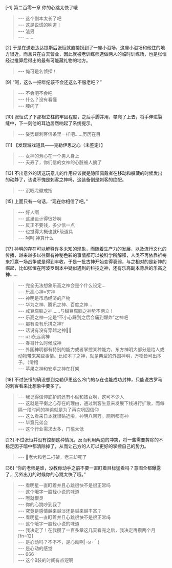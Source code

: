 
[-1] 第二百零一章 你的心跳太快了哦
>--- 这个副本太长了吧<br>
>--- 这是说谎的味道！<br>
>--- 渣男<br>
>--- ……<br>

[2] 于是在送走达达提斯后张恒就直接拐到了一座小浴场，这座小浴场和他住的地方很近，而且只在白天营业，因此就被老训练师选做两人的临时训练场，也是张恒经过推算后得出的最有可能藏礼物的地方。
>--- 俺可是名侦探！<br>

[9] “呵，这么一把年纪该不会还这么不服老吧？”
>--- 不会吧不会吧<br>
>--- 什么？没有看懂<br>
>--- 腰闪了<br>

[10] 张恒试了下那根立柱的牢固程度，之后手脚并用，攀爬了上去，将手伸进裂缝中，下一刻他的耳边居然响起了系统提示。
>--- 姿势跟刺客信条里一样吧……历历在目<br>

[11] 【发现游戏道具——克勒伊思之心（未鉴定）】
>--- 女神的芳心在一个男人身上<br>
>--- 夭寿了，你们信的女神的心脏被人摘了<br>

[13] 不出意外的话这玩意儿的作用应该就是隐匿佩戴者在移动和躲藏的时候发出的动静了，该说不愧是刺客之神吗，这装备倒是刺客的绝配。
>--- 沉眠龙徽戒指<br>

[15] 上面只有一句话，“现在你相信了吧。”
>--- 好人啊<br>
>--- 这里设计得很妙啊<br>
>--- 反正不要钱，多少信一点<br>
>--- 也觉得大概也就F级道具<br>
>--- 呵呵 神算什么<br>

[17] 神明的存在可以解释许多未知的现象，而随着生产力的发展，以及流行文化的传播，越来越多以往颇有神秘色彩的事情都可以被科学所解释，人类不再依靠祈祷来打赢一场战争或是得到丰收，于是一批古神开始变得衰弱，与之相对的是新神的崛起，比如张恒在阿波罗副本中疑似遇到的科技之神，还有乐高副本背后的乐高之神……
>--- 完全无法想象乐高之神会是个什么设定…<br>
>--- 乐高心神=穷神<br>
>--- 神明是市场经济的产物<br>
>--- 华为之神、腾讯之神、百度之神…<br>
>--- 咸豆腐脑之神……与甜豆腐脑之神势不两立！<br>
>--- 乐高之神一定是“不小心踩到之后会痛到爆炸”之神吧<br>
>--- 那有没有乐拼之神?<br>
>--- 话说有没有穿越之神🐶🐶<br>
>--- uzi永远滴神<br>
>--- 春哥什么时候成神<br>
>--- 外国神明都有特别的能力或者掌控某种能力，东方神明大部分是给人或动物带来某些事情。比如本子之神，就是典型的外国神明，万物皆可出本子。（滑稽<br>
>--- 苹果之神和安卓之神在打架<br>

[18] 不过张恒的确没想到克勒伊思这么冷门的存在也能成功封神，只能说古罗马的刺客看来比想象中要多了。
>--- 我记得信仰庇护的还有小偷和妓女啊，这可不少人<br>
>--- 这就是平衡之心存在的理由，通过刺客生意来发展下线进行扩散，而每隔一段时间的神谕就是为了再次巩固信仰<br>
>--- 这么看来日本就很贴近啦，神明八百万。厕所都有神<br>
>--- 毕竟兄弟会<br>
>--- 这个行业需求太多，门槛太低<br>

[23] 不过张恒并没有控制这种情况，反而利用两边的冲突，将一些需要剪除的不稳定因子暗中都清除掉了，从而让己方的人可以更好的掌控自己的势力。
>--- 🌚老大和老二打架，老三却死了<br>

[36] “你的老师是谁，没教你动手之前不要一直盯着目标猛看吗？意图全都曝露了，另外出刀的时候你的心跳太快了哦。”
>--- 看明星一直盯着并且心跳很快不是很正常吗<br>
>--- 这个哦字一股轻小说的味道<br>
>--- 哦就很灵<br>
>--- 你的心跳吵到我了<br>
>--- 究竟是感情越来越淡还是越来越丰富？<br>
>--- 看明星一直盯着并且心跳很快不是很正常吗<br>
>--- 这个哦字一股轻小说的味道<br>
>--- 我决定了！在我攒了一百多章这几天看完之后，我决定再攒两个月[fn=12]<br>
>--- 是心动吗？不不不，是心动啊|･ω･｀)<br>
>--- 是心动的感觉<br>
>--- 666<br>
>--- 这个B装的时间有点短啊<br>
